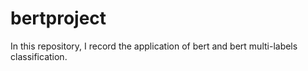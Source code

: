 # bertproject
In this repository, I record the application of bert and bert multi-labels classification.
